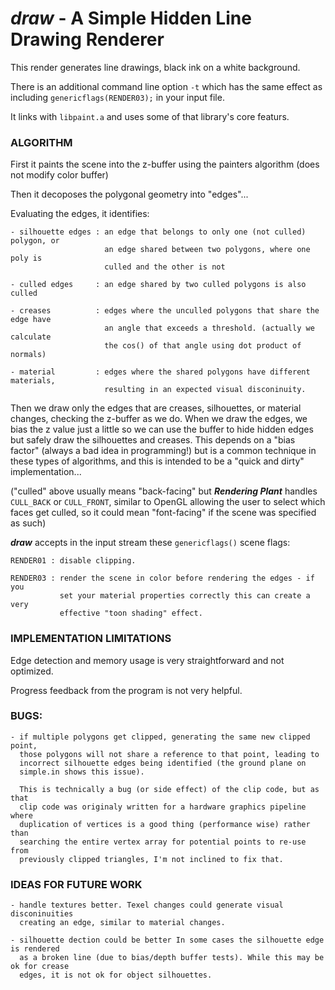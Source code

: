 
# _draw_ - A Simple Hidden Line Drawing Renderer

This render generates line drawings, black ink on a white background.

There is an additional command line option `-t` which has the same effect
as including `genericflags(RENDER03);` in your input file. 

It links with `libpaint.a` and uses some of that library's core featurs.

### ALGORITHM

First it paints the scene into the z-buffer using the painters algorithm (does
not modify color buffer)

Then it decoposes the polygonal geometry into "edges"...

Evaluating the edges, it identifies:

    - silhouette edges : an edge that belongs to only one (not culled) polygon, or
                         an edge shared between two polygons, where one poly is
                         culled and the other is not

    - culled edges     : an edge shared by two culled polygons is also culled

    - creases          : edges where the unculled polygons that share the edge have 
                         an angle that exceeds a threshold. (actually we calculate
                         the cos() of that angle using dot product of normals)

    - material         : edges where the shared polygons have different materials,
                         resulting in an expected visual disconinuity.

Then we draw only the edges that are creases, silhouettes, or material changes, 
checking the z-buffer as we do. When we draw the edges, we bias the z value just a 
little so we can use the buffer to hide hidden edges but safely draw the silhouettes 
and creases. This depends on a "bias factor" (always a bad idea in programming!) but is a common
technique in these types of algorithms, and this is intended to be a "quick and dirty"
implementation...

("culled" above usually means "back-facing" but **_Rendering Plant_** handles
`CULL_BACK` or `CULL_FRONT`, similar to OpenGL allowing the user to select which
faces get culled, so it could mean "font-facing" if the scene was specified as such)

**_draw_** accepts in the input stream these `genericflags()` scene flags:

    RENDER01 : disable clipping.

    RENDER03 : render the scene in color before rendering the edges - if you
               set your material properties correctly this can create a very
               effective "toon shading" effect.

### IMPLEMENTATION LIMITATIONS

Edge detection and memory usage is very straightforward and not optimized.

Progress feedback from the program is not very helpful.

### BUGS:

    - if multiple polygons get clipped, generating the same new clipped point,
      those polygons will not share a reference to that point, leading to
      incorrect silhouette edges being identified (the ground plane on 
      simple.in shows this issue).

      This is technically a bug (or side effect) of the clip code, but as that
      clip code was originaly written for a hardware graphics pipeline where 
      duplication of vertices is a good thing (performance wise) rather than
      searching the entire vertex array for potential points to re-use from 
      previously clipped triangles, I'm not inclined to fix that.

### IDEAS FOR FUTURE WORK

    - handle textures better. Texel changes could generate visual disconinuities
      creating an edge, similar to material changes.

    - silhouette dection could be better In some cases the silhouette edge is rendered
      as a broken line (due to bias/depth buffer tests). While this may be ok for crease
      edges, it is not ok for object silhouettes. 


